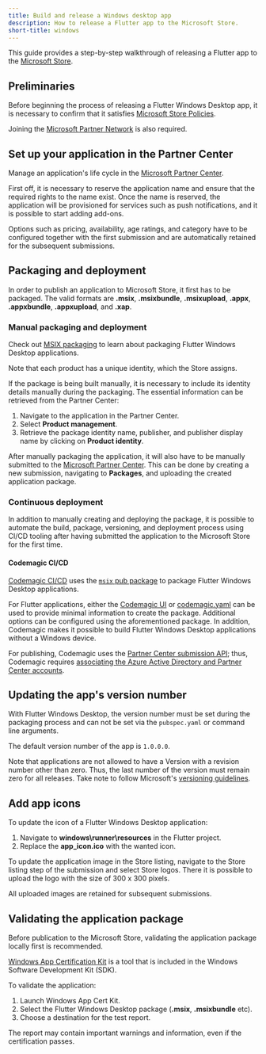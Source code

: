 ```yaml
---
title: Build and release a Windows desktop app
description: How to release a Flutter app to the Microsoft Store.
short-title: windows
---
```


This guide provides a step-by-step walkthrough of releasing a
Flutter app to the [Microsoft Store][microsoftstore].

## Preliminaries

Before beginning the process of releasing 
a Flutter Windows Desktop app, it is necessary
to confirm that it satisfies [Microsoft Store Policies][storepolicies].

Joining the [Microsoft Partner Network][microsoftpartner] is also required.

## Set up your application in the Partner Center

Manage an application's life cycle in the [Microsoft Partner Center][microsoftpartner].

First off, it is necessary to reserve the application name and ensure that the 
required rights to the name exist. Once the name is reserved, the application 
will be provisioned for services such as push notifications, and it is possible
to start adding add-ons.

Options such as pricing, availability, age ratings, and category have to be 
configured together with the first submission and are automatically retained 
for the subsequent submissions.

## Packaging and deployment

In order to publish an application to Microsoft Store,
it first has to be packaged. The valid formats are **.msix**, **.msixbundle**,
**.msixupload**, **.appx**, **.appxbundle**, **.appxupload**, and **.xap**.

### Manual packaging and deployment

Check out [MSIX packaging][msix packaging] to learn about packaging 
Flutter Windows Desktop applications.

Note that each product has a unique identity, which the Store assigns.

If the package is being built manually, it is necessary to include its 
identity details manually during the packaging. The essential information
can be retrieved from the Partner Center:

1. Navigate to the application in the Partner Center.
2. Select **Product management**.
3. Retrieve the package identity name, publisher, 
and publisher display name by clicking on **Product identity**.

After manually packaging the application, it will also have to be 
manually submitted to the [Microsoft Partner Center][microsoftpartner].
This can be done by creating a new submission, navigating to **Packages**, 
and uploading the created application package.

### Continuous deployment

In addition to manually creating and deploying the package, 
it is possible to automate the build, package, versioning, 
and deployment process using CI/CD tooling after having submitted
the application to the Microsoft Store for the first time.

#### Codemagic CI/CD

[Codemagic CI/CD][codemagic] uses the [`msix` pub package][msix package] to package 
Flutter Windows Desktop applications. 

For Flutter applications, either the [Codemagic UI][codemagicuimicrosoftstore] or [codemagic.yaml][codemagicyamlmicrosoftstore]
can be used to provide minimal information to create the package. Additional
options can be configured using the aforementioned package. In addition, 
Codemagic makes it possible to build Flutter Windows Desktop applications 
without a Windows device.

For publishing, Codemagic uses the [Partner Center submission API][partnercenterapi]; thus,
Codemagic requires [associating the Azure Active Directory and Partner Center accounts][azureadassociation].

## Updating the app's version number

With Flutter Windows Desktop, the version number must be set during the 
packaging process and can not be set via the `pubspec.yaml` 
or command line arguments. 

The default version number of the app is `1.0.0.0`.

Note that applications are not allowed to have a Version with a revision number
other than zero. Thus, the last number of the version must remain zero for all
releases. Take note to follow Microsoft's [versioning guidelines][windowspackageversioning].

## Add app icons

To update the icon of a Flutter Windows Desktop application:

1. Navigate to **windows\runner\resources** in the Flutter project.
2. Replace the **app_icon.ico** with the wanted icon.

To update the application image in the Store listing, navigate to 
the Store listing step of the submission and select Store logos. 
There it is possible to upload the logo with the size of 300 x 300 pixels.

All uploaded images are retained for subsequent submissions.

## Validating the application package

Before publication to the Microsoft Store, validating the application
package locally first is recommended. 

[Windows App Certification Kit][windowsappcertification] is a tool that is 
included in the Windows Software Development Kit (SDK).

To validate the application:

1. Launch Windows App Cert Kit.
2. Select the Flutter Windows Desktop package (**.msix**, **.msixbundle** etc).
3. Choose a destination for the test report.

The report may contain important warnings and information, 
even if the certification passes. 

[azureadassociation]: https://docs.microsoft.com/en-us/windows/uwp/publish/associate-azure-ad-with-partner-center
[codemagic]: https://codemagic.io/start/
[codemagicuimicrosoftstore]: https://docs.codemagic.io/flutter-publishing/publishing-to-microsoft-store/
[codemagicyamlmicrosoftstore]: https://docs.codemagic.io/yaml-publishing/microsoft-store/
[microsoftstore]: https://www.microsoft.com/en-us/store/apps/windows/
[microsoftpartner]: https://partner.microsoft.com/en-GB/
[msix package]: {{site.pub}}/packages/msix
[msix packaging]: {{site.url}}/desktop#msix-packaging
[partnercenterapi]: https://docs.microsoft.com/en-us/azure/marketplace/azure-app-apis
[storepolicies]: https://docs.microsoft.com/en-us/windows/uwp/publish/store-policies/
[visualstudiopackaging]: https://docs.microsoft.com/en-us/windows/msix/package/packaging-uwp-apps
[visualstudiosubmission]: https://docs.microsoft.com/en-us/windows/msix/package/packaging-uwp-apps#automate-store-submissions
[windowspackageversioning]: https://docs.microsoft.com/en-us/windows/uwp/publish/package-version-numbering
[windowsappcertification]: https://docs.microsoft.com/en-us/windows/uwp/debug-test-perf/windows-app-certification-kit